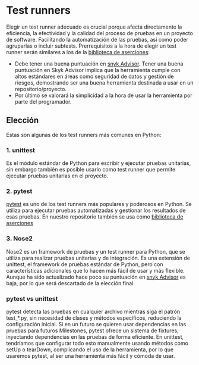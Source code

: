 # Test runners
Elegir un test runner adecuado es crucial porque afecta directamente la eficiencia, la efectividad y la calidad del proceso de pruebas en un proyecto de software. Facilitando la automatización de las pruebas, así como poder agruparlas o incluir subtests.
Prerrequisitos a la hora de elegir un test runner serán similares a los de la [biblioteca de aserciones](./biblioteca_aserciones.md):
* Debe tener una buena puntuación en [snyk Advisor](https://snyk.io/advisor/). Tener una buena puntuación en Skyk Advisor implica que la herramienta cumple con altos estándares en áreas como seguridad de datos y gestión de riesgos, demostrando ser una buena herramienta destinada a usar en un repositorio/proyecto.
* Por último se valorará la simplicidad a la hora de usar la herramienta por parte del programador.

## Elección
Estas son algunas de los test runners más comunes en Python:
### 1. unittest
Es el módulo estándar de Python para escribir y ejecutar pruebas unitarias, sin embargo también es posible usarlo como test runner que permite ejecutar pruebas unitarias en el proyecto. 

### 2. pytest
[pytest](https://github.com/pytest-dev/pytest) es uno de los test runners más populares y poderosos en Python. Se utiliza para ejecutar pruebas automatizadas y gestionar los resultados de esas pruebas. En nuestro repositorio también se usa como [biblioteca de aserciones](./biblioteca_aserciones.md)

### 3. Nose2
Nose2 es un framework de pruebas y un test runner para Python, que se utiliza para realizar pruebas unitarias y de integración. Es una extensión de unittest, el framework de pruebas estándar de Python, pero con características adicionales que lo hacen más fácil de usar y más flexible.
Aunque ha sido actualizado hace poco su puntuación en [snyk Advisor](https://snyk.io/advisor/python/nose2) es baja, por lo que será descartado de la elección final. 
### pytest vs unittest
pytest detecta las pruebas en cualquier archivo mientras siga el patrón test_*.py, sin necesidad de clases y métodos específicos, reduciendo la configuración inicial.
Si en un futuro se quieren usar dependencias en las pruebas para futuros Milestones, pytest ofrece un sistema de fixtures, inyectando dependencias en las pruebas de forma eficiente. En unittest, tendríamos que configurar todo esto manualmente usando métodos como setUp o tearDown, complicando el uso de la herramienta, por lo que usaremos pytest, al ser una herramienta más fácil y cómoda de usar.